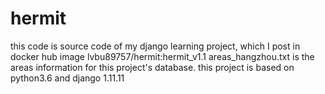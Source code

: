 # hermit
this code is source code of my django learning project, which I post in docker hub image lvbu89757/hermit:hermit_v1.1
areas_hangzhou.txt is the areas information for this project's database.
this project is based on python3.6 and django 1.11.11
